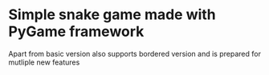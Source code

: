# Simple snake game made with PyGame framework
Apart from basic version also supports bordered version and is prepared for mutliple new features
